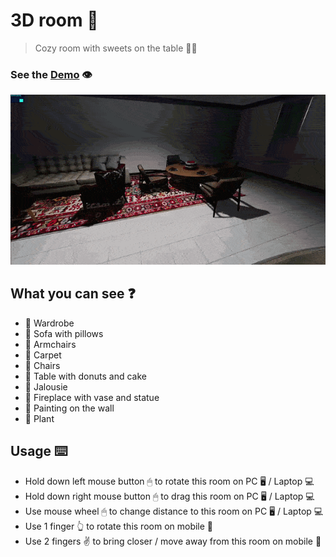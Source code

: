 # 3D room 🚪

> Сozy room with sweets on the table 🎂🍩

### See the <a href='https://dnt-knw.github.io/3D-room' target='_blank' title='Click to open the project'>Demo</a> 👁

<img src='./3D-room.gif' alt='room' />

## What you can see ❓

- 📜 Wardrobe
- 📜 Sofa with pillows
- 📜 Armchairs
- 📜 Carpet
- 📜 Chairs
- 📜 Table with donuts and cake
- 📜 Jalousie
- 📜 Fireplace with vase and statue
- 📜 Painting on the wall
- 📜 Plant

## Usage ⌨️

- Hold down left mouse button 🖱 to rotate this room on PC 🖥 / Laptop 💻
- Hold down right mouse button 🖱 to drag this room on PC 🖥 / Laptop 💻
- Use mouse wheel 🖱 to change distance to this room on PC 🖥 / Laptop 💻
- Use 1 finger 👆 to rotate this room on mobile 📱
- Use 2 fingers ✌️ to bring closer / move away from this room on mobile 📱
